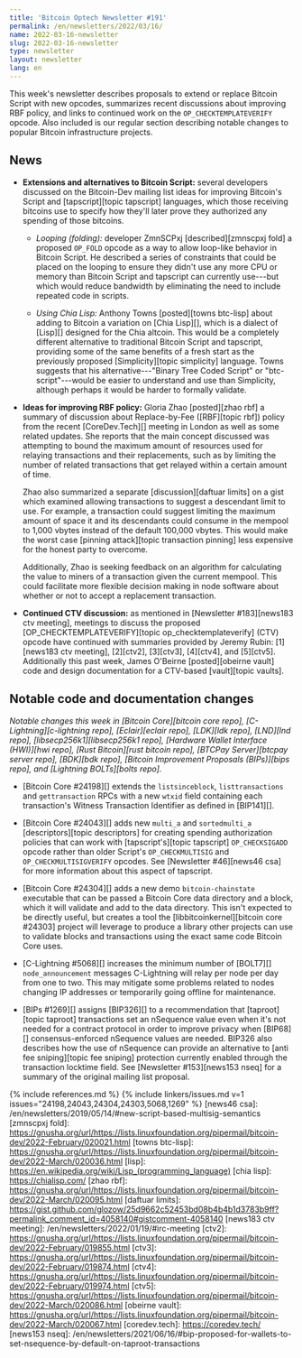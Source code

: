 ```yaml
---
title: 'Bitcoin Optech Newsletter #191'
permalink: /en/newsletters/2022/03/16/
name: 2022-03-16-newsletter
slug: 2022-03-16-newsletter
type: newsletter
layout: newsletter
lang: en
---
```

This week's newsletter describes proposals to extend or replace Bitcoin
Script with new opcodes, summarizes recent discussions about improving
RBF policy, and links to continued work on the `OP_CHECKTEMPLATEVERIFY`
opcode.  Also included is our regular section describing notable changes
to popular Bitcoin infrastructure projects.

## News

- **Extensions and alternatives to Bitcoin Script:** several developers
  discussed on the Bitcoin-Dev mailing list ideas for improving
  Bitcoin's Script and [tapscript][topic tapscript] languages, which
  those receiving bitcoins use to specify how they'll later prove they
  authorized any spending of those bitcoins.

  - *Looping (folding):* developer ZmnSCPxj [described][zmnscpxj fold]
    a proposed `OP_FOLD` opcode as a way to allow loop-like behavior
    in Bitcoin Script.  He described a series of constraints that
    could be placed on the looping to ensure they didn't use any more
    CPU or memory than Bitcoin Script and tapscript can currently
    use---but which would reduce bandwidth by eliminating the need to
    include repeated code in scripts.

  - *Using Chia Lisp:* Anthony Towns [posted][towns btc-lisp] about
    adding to Bitcoin a variation on [Chia Lisp][], which is a dialect
    of [Lisp][] designed for the Chia altcoin.  This
    would be a completely different alternative to traditional Bitcoin
    Script and tapscript, providing some of the same benefits of a
    fresh start as the previously proposed [Simplicity][topic
    simplicity] language.  Towns suggests that his
    alternative---"Binary Tree Coded Script" or "btc-script"---would be
    easier to understand and use than Simplicity, although perhaps it
    would be harder to formally validate.

- **Ideas for improving RBF policy:** Gloria Zhao [posted][zhao rbf] a
  summary of discussion about Replace-by-Fee ([RBF][topic rbf]) policy
  from the recent [CoreDev.Tech][] meeting in London as well as some
  related updates.  She reports that the main concept discussed was
  attempting to bound the maximum amount of resources used for relaying
  transactions and their replacements, such as by limiting the number of
  related transactions that get relayed within a certain amount of time.

  Zhao also summarized a separate [discussion][daftuar limits] on a
  gist which examined allowing transactions to suggest a descendant
  limit to use.  For example, a transaction could suggest limiting the
  maximum amount of space it and its descendants could consume in the
  mempool to 1,000 vbytes instead of the default 100,000 vbytes.  This
  would make the worst case [pinning attack][topic transaction pinning]
  less expensive for the honest party to overcome.

  Additionally, Zhao is seeking feedback on an algorithm for
  calculating the value to miners of a transaction given the current
  mempool.  This could facilitate more flexible decision making in node
  software about whether or not to accept a replacement transaction.

- **Continued CTV discussion:** as mentioned in [Newsletter
  #183][news183 ctv meeting], meetings to discuss the proposed
  [OP_CHECKTEMPLATEVERIFY][topic op_checktemplateverify] (CTV) opcode
  have continued with summaries provided by Jeremy Rubin: [1][news183
  ctv meeting], [2][ctv2], [3][ctv3], [4][ctv4], and [5][ctv5].
  Additionally this past week, James O'Beirne [posted][obeirne vault]
  code and design documentation for a CTV-based [vault][topic vaults].

## Notable code and documentation changes

*Notable changes this week in [Bitcoin Core][bitcoin core repo],
[C-Lightning][c-lightning repo], [Eclair][eclair repo], [LDK][ldk repo],
[LND][lnd repo], [libsecp256k1][libsecp256k1 repo], [Hardware Wallet
Interface (HWI)][hwi repo], [Rust Bitcoin][rust bitcoin repo], [BTCPay
Server][btcpay server repo], [BDK][bdk repo], [Bitcoin Improvement
Proposals (BIPs)][bips repo], and [Lightning BOLTs][bolts repo].*

- [Bitcoin Core #24198][] extends the `listsinceblock`, `listtransactions`
  and `gettransaction` RPCs with a new `wtxid` field containing each
  transaction's Witness Transaction Identifier as defined in [BIP141][].

- [Bitcoin Core #24043][] adds new `multi_a` and `sortedmulti_a`
  [descriptors][topic descriptors] for creating spending authorization
  policies that can work with [tapscript's][topic tapscript]
  `OP_CHECKSIGADD` opcode rather than older Script's `OP_CHECKMULTISIG`
  and `OP_CHECKMULTISIGVERIFY` opcodes.  See [Newsletter #46][news46
  csa] for more information about this aspect of tapscript.

- [Bitcoin Core #24304][] adds a new demo `bitcoin-chainstate`
  executable that can be passed a Bitcoin Core data directory and a
  block, which it will validate and add to the data directory.  This
  isn't expected to be directly useful, but creates a tool the
  [libbitcoinkernel][bitcoin core #24303] project will leverage to
  produce a library other projects can use to validate blocks and
  transactions using the exact same code Bitcoin Core uses.

- [C-Lightning #5068][] increases the minimum number of [BOLT7][]
  `node_announcement` messages C-Lightning will relay per node per day
  from one to two.  This may mitigate some problems related to nodes changing
  IP addresses or temporarily going offline for maintenance.

- [BIPs #1269][] assigns [BIP326][] to a recommendation that
  [taproot][topic taproot] transactions set an nSequence value even when
  it's not needed for a contract protocol in order to improve privacy
  when [BIP68][] consensus-enforced nSequence values are needed.  BIP326
  also describes how the use of nSequence can provide an alternative to
  [anti fee sniping][topic fee sniping] protection currently enabled
  through the transaction locktime field.  See [Newsletter #153][news153
  nseq] for a summary of the original mailing list proposal.

{% include references.md %}
{% include linkers/issues.md v=1 issues="24198,24043,24304,24303,5068,1269" %}
[news46 csa]: /en/newsletters/2019/05/14/#new-script-based-multisig-semantics
[zmnscpxj fold]: https://gnusha.org/url/https://lists.linuxfoundation.org/pipermail/bitcoin-dev/2022-February/020021.html
[towns btc-lisp]: https://gnusha.org/url/https://lists.linuxfoundation.org/pipermail/bitcoin-dev/2022-March/020036.html
[lisp]: https://en.wikipedia.org/wiki/Lisp_(programming_language)
[chia lisp]: https://chialisp.com/
[zhao rbf]: https://gnusha.org/url/https://lists.linuxfoundation.org/pipermail/bitcoin-dev/2022-March/020095.html
[daftuar limits]: https://gist.github.com/glozow/25d9662c52453bd08b4b4b1d3783b9ff?permalink_comment_id=4058140#gistcomment-4058140
[news183 ctv meeting]: /en/newsletters/2022/01/19/#irc-meeting
[ctv2]: https://gnusha.org/url/https://lists.linuxfoundation.org/pipermail/bitcoin-dev/2022-February/019855.html
[ctv3]: https://gnusha.org/url/https://lists.linuxfoundation.org/pipermail/bitcoin-dev/2022-February/019874.html
[ctv4]: https://gnusha.org/url/https://lists.linuxfoundation.org/pipermail/bitcoin-dev/2022-February/019974.html
[ctv5]: https://gnusha.org/url/https://lists.linuxfoundation.org/pipermail/bitcoin-dev/2022-March/020086.html
[obeirne vault]: https://gnusha.org/url/https://lists.linuxfoundation.org/pipermail/bitcoin-dev/2022-March/020067.html
[coredev.tech]: https://coredev.tech/
[news153 nseq]: /en/newsletters/2021/06/16/#bip-proposed-for-wallets-to-set-nsequence-by-default-on-taproot-transactions
